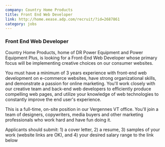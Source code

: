 ```yaml
---
company: Country Home Products 
title: Front End Web Developer
link: http://home.eease.adp.com/recruit/?id=2687861
category: jobs
---
```



### Front End Web Developer
Country Home Products, home of DR Power Equipment and Power Equipment Plus, is looking for a Front-End Web Developer whose primary focus will be implementing creative choices on our consumer websites.

You must have a minimum of 3 years experience with front-end web development on e-commerce websites, have strong organizational skills, and demonstrate a passion for online marketing. You'll work closely with our creative team and back-end web developers to efficiently produce compelling web pages, and utilize your knowledge of web technologies to constantly improve the end user's experience.

This is a full-time, on-site position in our Vergennes VT office. You'll join a team of designers, copywriters, media buyers and other marketing professionals who work hard and have fun doing it. 

Applicants should submit: 1) a cover letter, 2) a resume, 3) samples of your work (website links are OK), and 4) your desired salary range to the link below

